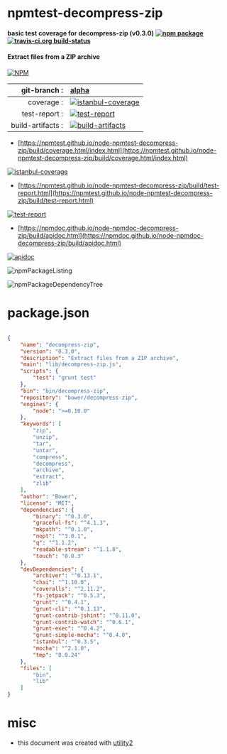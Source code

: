 # npmtest-decompress-zip

#### basic test coverage for  decompress-zip (v0.3.0)  [![npm package](https://img.shields.io/npm/v/npmtest-decompress-zip.svg?style=flat-square)](https://www.npmjs.org/package/npmtest-decompress-zip) [![travis-ci.org build-status](https://api.travis-ci.org/npmtest/node-npmtest-decompress-zip.svg)](https://travis-ci.org/npmtest/node-npmtest-decompress-zip)

#### Extract files from a ZIP archive

[![NPM](https://nodei.co/npm/decompress-zip.png?downloads=true&downloadRank=true&stars=true)](https://www.npmjs.com/package/decompress-zip)

| git-branch : | [alpha](https://github.com/npmtest/node-npmtest-decompress-zip/tree/alpha)|
|--:|:--|
| coverage : | [![istanbul-coverage](https://npmtest.github.io/node-npmtest-decompress-zip/build/coverage.badge.svg)](https://npmtest.github.io/node-npmtest-decompress-zip/build/coverage.html/index.html)|
| test-report : | [![test-report](https://npmtest.github.io/node-npmtest-decompress-zip/build/test-report.badge.svg)](https://npmtest.github.io/node-npmtest-decompress-zip/build/test-report.html)|
| build-artifacts : | [![build-artifacts](https://npmtest.github.io/node-npmtest-decompress-zip/glyphicons_144_folder_open.png)](https://github.com/npmtest/node-npmtest-decompress-zip/tree/gh-pages/build)|

- [https://npmtest.github.io/node-npmtest-decompress-zip/build/coverage.html/index.html](https://npmtest.github.io/node-npmtest-decompress-zip/build/coverage.html/index.html)

[![istanbul-coverage](https://npmtest.github.io/node-npmtest-decompress-zip/build/screenCapture.buildCi.browser.%252Ftmp%252Fbuild%252Fcoverage.lib.html.png)](https://npmtest.github.io/node-npmtest-decompress-zip/build/coverage.html/index.html)

- [https://npmtest.github.io/node-npmtest-decompress-zip/build/test-report.html](https://npmtest.github.io/node-npmtest-decompress-zip/build/test-report.html)

[![test-report](https://npmtest.github.io/node-npmtest-decompress-zip/build/screenCapture.buildCi.browser.%252Ftmp%252Fbuild%252Ftest-report.html.png)](https://npmtest.github.io/node-npmtest-decompress-zip/build/test-report.html)

- [https://npmdoc.github.io/node-npmdoc-decompress-zip/build/apidoc.html](https://npmdoc.github.io/node-npmdoc-decompress-zip/build/apidoc.html)

[![apidoc](https://npmdoc.github.io/node-npmdoc-decompress-zip/build/screenCapture.buildCi.browser.%252Ftmp%252Fbuild%252Fapidoc.html.png)](https://npmdoc.github.io/node-npmdoc-decompress-zip/build/apidoc.html)

![npmPackageListing](https://npmtest.github.io/node-npmtest-decompress-zip/build/screenCapture.npmPackageListing.svg)

![npmPackageDependencyTree](https://npmtest.github.io/node-npmtest-decompress-zip/build/screenCapture.npmPackageDependencyTree.svg)



# package.json

```json

{
    "name": "decompress-zip",
    "version": "0.3.0",
    "description": "Extract files from a ZIP archive",
    "main": "lib/decompress-zip.js",
    "scripts": {
        "test": "grunt test"
    },
    "bin": "bin/decompress-zip",
    "repository": "bower/decompress-zip",
    "engines": {
        "node": ">=0.10.0"
    },
    "keywords": [
        "zip",
        "unzip",
        "tar",
        "untar",
        "compress",
        "decompress",
        "archive",
        "extract",
        "zlib"
    ],
    "author": "Bower",
    "license": "MIT",
    "dependencies": {
        "binary": "^0.3.0",
        "graceful-fs": "^4.1.3",
        "mkpath": "^0.1.0",
        "nopt": "^3.0.1",
        "q": "^1.1.2",
        "readable-stream": "^1.1.8",
        "touch": "0.0.3"
    },
    "devDependencies": {
        "archiver": "^0.13.1",
        "chai": "^1.10.0",
        "coveralls": "^2.11.2",
        "fs-jetpack": "^0.5.3",
        "grunt": "^0.4.1",
        "grunt-cli": "^0.1.13",
        "grunt-contrib-jshint": "^0.11.0",
        "grunt-contrib-watch": "^0.6.1",
        "grunt-exec": "^0.4.2",
        "grunt-simple-mocha": "^0.4.0",
        "istanbul": "^0.3.5",
        "mocha": "^2.1.0",
        "tmp": "0.0.24"
    },
    "files": [
        "bin",
        "lib"
    ]
}
```



# misc
- this document was created with [utility2](https://github.com/kaizhu256/node-utility2)
